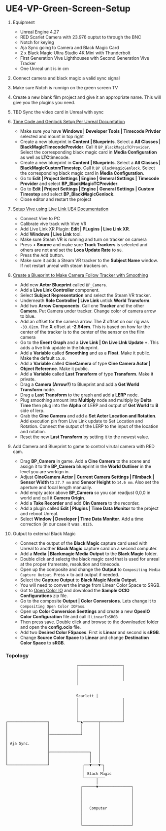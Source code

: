 # UE4-VP-Green-Screen-Setup
1.  Equipment
      * Unreal Engine 4.27
      * RED Scarlet Camera with 23.976 ouptut to through the BNC
      * Notch for keying
      * Aja Sync going to Camera and Black Magic Card
      * 2 x Black Magic Ultra Studio 4K Mini with Thunderbolt
      * First Generation Vive Lighthouses with Second Generation Vive Tracker
      * One Unreal unit is in cm
2.  Connect camera and black magic a valid sync signal
3.  Make sure Notch is runnign on the green screen TV
4.  Create a new blank film project and give it an appropriate name.  This will give you the plugins you need.
5. TBD Sync the video card in Unreal with sync

6. [Time Code and Genlock Setup Per Unreal Documtation](https://docs.unrealengine.com/4.26/en-US/WorkingWithMedia/ProVideoIO/TimecodeGenlock/)
     * Make sure you have **Windows | Developer Tools | Timecode Privder** selected and mount in top right
     * Create a new blueprint in **Content | Blueprints**. Select a **All Classes | BlackMagicTimecodeProvider**.  Call it `BP_BlackMagicTCProvider`. Select the corresponding black magic card in **Media Configuration** as well as **LTC**timecode.
     * Create a new blueprint in **Content | Blueprints**. Select a **All Classes | BlackMagicCustomTimestep**.  Call it `BP_BlackMagicGenlock`.  Select the corresponding black magic card in **Media Configuration**.
     * Go to **Edit | Project Settings | Engine | General Settings | Timecode Provider** and select **BP_BlackMagicTCProvider**.
     * Go to **Edit | Project Settings | Engine | General Settings | Custom Timestep** and select **BP_BlackMagicGenlock**.
     * Close editor and restart the project
7. [Setup Vive using Live Link UE4 Documentation](https://docs.unrealengine.com/4.26/en-US/AnimatingObjects/SkeletalMeshAnimation/LiveLinkPlugin/Livelinkxr/)
     * Connect Vive to PC
     * Calibrate vive track with Vive VR
     * Add Live Link XR Plugin: **Edit | PLugins | Live Link XR**.
     * Add **Windows | Live Link** tool.
     * Make sure Steam VR is running and turn on tracker on camera
     * Press **+ Source** and make sure **Track Trackers** is selected and others are not and set the **Loca Update Rate** to `90`.
     * Press the <kbd>Add</kbd> button.
     * Make sure it adds a Steam VR tracker to the **Subject Name** window.  If not restart unreal with steam trackers on.
    
8. [Create a Blueprint to Make Camera Follow Tracker with Smoothing](https://www.youtube.com/watch?v=jx8cxoW5vnc&t=96s)
     * Add new **Actor Blueprint** called `BP_Camera`.
     * Add a **Live Link Controller** component.
     * Select **Subject Representation** and select the Steam VR tracker.
     * Underneath **Role Controller | Live Link** untick **World Transform**.
     * Add two **Arrow Components**.  Call one **Tracker** and the other **Camera**. Put Camera under tracker.  Change color of camera arrow to blue.
     * Add an offset for the camera arrow.  The **Z** offset on our rig was `-33.02cm`.  The **X** offset at **-2.54cm**. This is based on how far the center of the tracker is to the center of the sensor on the film camera
     * Go to the **Event Graph** and a **Live Link | On Live LInk Update +**.  This adds a live link update in the blueprint.
     * Add a **Variable** called **Smoothing** and as a **Float**. Make it public. Make the default `15.0`.
     * Add a **Variable** called **CineCamera** of type **Cine Camera Actor | Object Reference**. Make it public.
     * Add a **Variable** called **Last Transform** of type **Transform**. Make it private.
     * Drag a **Camera (Arrow?)** to Blueprint and add a **Get World Transform** node.
     * Drag a **Last Transform** to the graph and add a **LERP** node.
     * Plug smoothing amount into **Multiply** node and multiply by **Delta Time** then plug into the **Alpha** of LERP and output of **Get World** to **B** side of lerp.
     * Grab the **Cine Camera** and add a **Set Actor Location and Rotation**. Add execution pin from Live Link update to Set Location and Rotation.  Connect the output of the LERP to the input of the location and rotation.
     *  Reset the new **Last Transform** by setting it to the newest value.
9. Add Camera and Blueprint to game to control virutal camera with RED cam.
     *  Drag **BP_Camera** in game.  Add a **Cine Camera** to the scene and assign it to the **BP_Camera** blueprint in the **World Outliner** in the level you are workign in.
     *  Adjust **CineCamera Actor | Current Camera Settings | Filmback | Sensor Width** to `27.7 mm` and **Sensor Height** to `14.6 mm`.  Also set the aperture and focal length manually. 
     *  Add empty actor above **BP_Camera** so you can readjust 0,0,0 in world and call it **Camera Origin**.
     *  Add a **Take Recorder** and add **Cin Camera** to the recorder.
     *  Add a plugin called **Edit | Plugins | Time Data Monitor** to the project and reboot Unreal.
     *  Select **Window | Developer | Time Data Monitor**.  Add a time correction (in our case it was `.0125`.

10.  Output to external Black Magic
     * Connect the output of the **Black Magic** capture card used with Unreal to another **Black Magic** capture card on a second computer.
     * Add a **Media | Blackmagic Media Output** to the **Black Magic** folder.
     * Double click and selectg the black magic card that is used for unreal at the proper framerate, resolution and timecode.
     * Open up the composite and change the **Output** to `Compositing Media Capture Output`.  Press **+** to add output if needed.
     * Select the **Capture Output** to **Black Magic Media Output**.
     * You will need to convert the image from Linear Color Space to SRGB.
     * Got to [Open Color IO](https://opencolorio.org) and download the **Sample OCIO Configurations** zip file.
     * Go to the composite **Output | Color Conversions**.  Lets change it to `Compositing Open Color IOPass`.
     * Open up **Color Conversion Seettings** and create a new **OpenIO Color Configuration** file and call it `LinearToSRGB`
     * Then press save.  Double click and browse to the downloaded folder and open the **config.ocio** file.
     * Add two **Desired Color FSpaces**.  First is **Linear** and second is **sRGB**.
     * Change **Source Color Space** to **Linear** and change **Destination Color Space** to **sRGB**.



### Topology
```
                                ┌────────────────────┐
                                │                    │
                                │                    │
                                │                    │
                                │       
                                
                                
                                Scarlett │
                                │                    │
                                │                    │
                                │                    │
                                │                    │
                                │                    │
┌──────────────────┐            └─▲───────┬──────────┘
│                  │              │       │
│                  │              │       │
│                  ├──────────────┘       │
│                  │                      │
│ Aja Sync.        │                      │
│                  │                      │
│                  ├──────────────────┐   │
│                  │                  │   │
│                  │                  │   │
└──────────────────┘               ┌──▼───▼─┐
                                   │        │
                                   │ Black Magic
                                   └─────┬───
                                         │
                                  ┌──────▼───────────────┐
                                  │                      │
                                  │                      │
                                  │                      │
                                  │                      │
                                  │   Computer           │
                                  │                      │
                                  │                      │
                                  │                      │
                                  └──────────────────────┘
```
